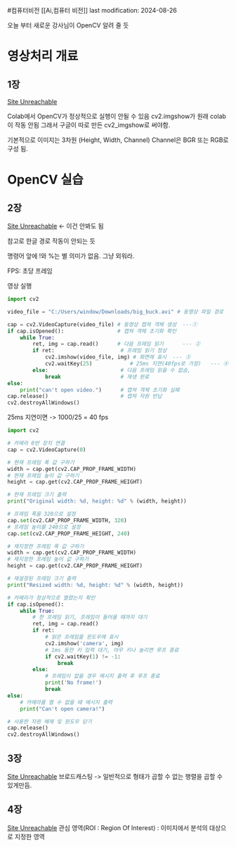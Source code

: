 #컴퓨터비전 
[[Ai,컴퓨터 비전]]
last modification: 2024-08-26

오늘 부터 새로운 강사님이 OpenCV 알려 줄 듯

# 영상처리 개료
## 1장
[Site Unreachable](https://colab.research.google.com/drive/1XZgnRUqmY8JC34jTysLAPID_1dQcvKys#scrollTo=r5nJoVUVNv7R)


Colab에서 OpenCV가 정상적으로 실행이 안될 수 있음
cv2.imgshow가 원래 colab이 작동 안됨
그래서 구글이 따로 만든 cv2_imgshow로 써야함.

기본적으로 이미지는 3차원
(Height, Width, Channel)
Channel은 BGR 또는 RGB로 구성 됨.

# OpenCV 실습
## 2장
[Site Unreachable](https://colab.research.google.com/drive/1XcNys-wNnH1I9pvr4OoFwLPlBUi5LgR8#scrollTo=BKuGHNIh42QT) <- 이건 안봐도 됨

참고로 한글 경로 작동이 안되는 듯

명령어 앞에 !와 %는 별 의미가 없음. 그냥 외워라.

FPS: 초당 프레임

영상 실행
```python
import cv2

video_file = "C:/Users/window/Downloads/big_buck.avi" # 동영상 파일 경로

cap = cv2.VideoCapture(video_file) # 동영상 캡쳐 객체 생성  ---①
if cap.isOpened():                 # 캡쳐 객체 초기화 확인
    while True:
        ret, img = cap.read()      # 다음 프레임 읽기      --- ②
        if ret:                     # 프레임 읽기 정상
            cv2.imshow(video_file, img) # 화면에 표시  --- ③
            cv2.waitKey(25)            # 25ms 지연(40fps로 가정)   --- ④
        else:                       # 다음 프레임 읽을 수 없슴,
            break                   # 재생 완료
else:
    print("can't open video.")      # 캡쳐 객체 초기화 실패
cap.release()                       # 캡쳐 자원 반납
cv2.destroyAllWindows()
```
25ms 지연이면 -> 1000/25 = 40 fps

```python
import cv2

# 카메라 0번 장치 연결
cap = cv2.VideoCapture(0)                   

# 현재 프레임 폭 값 구하기
width = cap.get(cv2.CAP_PROP_FRAME_WIDTH)   
# 현재 프레임 높이 값 구하기
height = cap.get(cv2.CAP_PROP_FRAME_HEIGHT) 

# 현재 프레임 크기 출력
print("Original width: %d, height: %d" % (width, height))

# 프레임 폭을 320으로 설정
cap.set(cv2.CAP_PROP_FRAME_WIDTH, 320)      
# 프레임 높이를 240으로 설정
cap.set(cv2.CAP_PROP_FRAME_HEIGHT, 240)     

# 재지정한 프레임 폭 값 구하기
width = cap.get(cv2.CAP_PROP_FRAME_WIDTH)   
# 재지정한 프레임 높이 값 구하기
height = cap.get(cv2.CAP_PROP_FRAME_HEIGHT) 

# 재설정된 프레임 크기 출력
print("Resized width: %d, height: %d" % (width, height))

# 카메라가 정상적으로 열렸는지 확인
if cap.isOpened():
    while True:
        # 한 프레임 읽기, 프레임이 들어올 때까지 대기
        ret, img = cap.read() 
        if ret:
            # 읽은 프레임을 윈도우에 표시
            cv2.imshow('camera', img)
            # 1ms 동안 키 입력 대기, 아무 키나 눌리면 루프 종료
            if cv2.waitKey(1) != -1: 
                break 
        else:
            # 프레임이 없을 경우 메시지 출력 후 루프 종료
            print('No frame!')
            break
else:
    # 카메라를 열 수 없을 때 메시지 출력
    print("Can't open camera!")

# 사용한 자원 해제 및 윈도우 닫기
cap.release()
cv2.destroyAllWindows()

```

## 3장
[Site Unreachable](https://colab.research.google.com/drive/1e3KK3bwVvvjzjGizZaY-DVyZYxdC0Shw)
브로드캐스팅 -> 일반적으로 형태가 곱할 수 없는 행렬을 곱할  수 있게만듬.
## 4장
[Site Unreachable](https://colab.research.google.com/drive/1uXCY6r6WqoKitfOzXmSi4KlTU82dCahp)
관심 영역(ROI : Region Of Interest) : 이미지에서 분석의 대상으로 지정한 영역
